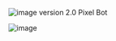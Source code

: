 ![image](https://github.com/535tobor/2023-2024SeasonCode/assets/92122791/10c61eee-7459-4978-b739-55864a8b9a55)
version 2.0 Pixel Bot

![image](https://github.com/535tobor/2023-2024SeasonCode/assets/92122791/c5d8e944-7e47-4646-a522-390e2113195d)
